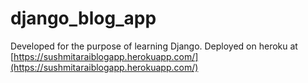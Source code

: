 # django_blog_app
Developed for the purpose of learning Django. Deployed on heroku at [https://sushmitaraiblogapp.herokuapp.com/](https://sushmitaraiblogapp.herokuapp.com/)
